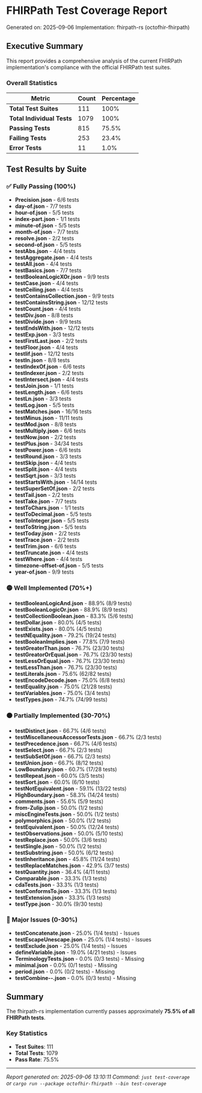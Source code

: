 # FHIRPath Test Coverage Report

Generated on: 2025-09-06
Implementation: fhirpath-rs (octofhir-fhirpath)

## Executive Summary

This report provides a comprehensive analysis of the current FHIRPath implementation's compliance with the official FHIRPath test suites.

### Overall Statistics

| Metric | Count | Percentage |
|--------|-------|------------|
| **Total Test Suites** | 111 | 100% |
| **Total Individual Tests** | 1079 | 100% |
| **Passing Tests** | 815 | 75.5% |
| **Failing Tests** | 253 | 23.4% |
| **Error Tests** | 11 | 1.0% |

## Test Results by Suite

### ✅ Fully Passing (100%)

- **Precision.json** - 6/6 tests
- **day-of.json** - 7/7 tests
- **hour-of.json** - 5/5 tests
- **index-part.json** - 1/1 tests
- **minute-of.json** - 5/5 tests
- **month-of.json** - 7/7 tests
- **resolve.json** - 2/2 tests
- **second-of.json** - 5/5 tests
- **testAbs.json** - 4/4 tests
- **testAggregate.json** - 4/4 tests
- **testAll.json** - 4/4 tests
- **testBasics.json** - 7/7 tests
- **testBooleanLogicXOr.json** - 9/9 tests
- **testCase.json** - 4/4 tests
- **testCeiling.json** - 4/4 tests
- **testContainsCollection.json** - 9/9 tests
- **testContainsString.json** - 12/12 tests
- **testCount.json** - 4/4 tests
- **testDiv.json** - 8/8 tests
- **testDivide.json** - 9/9 tests
- **testEndsWith.json** - 12/12 tests
- **testExp.json** - 3/3 tests
- **testFirstLast.json** - 2/2 tests
- **testFloor.json** - 4/4 tests
- **testIif.json** - 12/12 tests
- **testIn.json** - 8/8 tests
- **testIndexOf.json** - 6/6 tests
- **testIndexer.json** - 2/2 tests
- **testIntersect.json** - 4/4 tests
- **testJoin.json** - 1/1 tests
- **testLength.json** - 6/6 tests
- **testLn.json** - 3/3 tests
- **testLog.json** - 5/5 tests
- **testMatches.json** - 16/16 tests
- **testMinus.json** - 11/11 tests
- **testMod.json** - 8/8 tests
- **testMultiply.json** - 6/6 tests
- **testNow.json** - 2/2 tests
- **testPlus.json** - 34/34 tests
- **testPower.json** - 6/6 tests
- **testRound.json** - 3/3 tests
- **testSkip.json** - 4/4 tests
- **testSplit.json** - 4/4 tests
- **testSqrt.json** - 3/3 tests
- **testStartsWith.json** - 14/14 tests
- **testSuperSetOf.json** - 2/2 tests
- **testTail.json** - 2/2 tests
- **testTake.json** - 7/7 tests
- **testToChars.json** - 1/1 tests
- **testToDecimal.json** - 5/5 tests
- **testToInteger.json** - 5/5 tests
- **testToString.json** - 5/5 tests
- **testToday.json** - 2/2 tests
- **testTrace.json** - 2/2 tests
- **testTrim.json** - 6/6 tests
- **testTruncate.json** - 4/4 tests
- **testWhere.json** - 4/4 tests
- **timezone-offset-of.json** - 5/5 tests
- **year-of.json** - 9/9 tests

### 🟡 Well Implemented (70%+)

- **testBooleanLogicAnd.json** - 88.9% (8/9 tests)
- **testBooleanLogicOr.json** - 88.9% (8/9 tests)
- **testCollectionBoolean.json** - 83.3% (5/6 tests)
- **testDollar.json** - 80.0% (4/5 tests)
- **testExists.json** - 80.0% (4/5 tests)
- **testNEquality.json** - 79.2% (19/24 tests)
- **testBooleanImplies.json** - 77.8% (7/9 tests)
- **testGreaterThan.json** - 76.7% (23/30 tests)
- **testGreatorOrEqual.json** - 76.7% (23/30 tests)
- **testLessOrEqual.json** - 76.7% (23/30 tests)
- **testLessThan.json** - 76.7% (23/30 tests)
- **testLiterals.json** - 75.6% (62/82 tests)
- **testEncodeDecode.json** - 75.0% (6/8 tests)
- **testEquality.json** - 75.0% (21/28 tests)
- **testVariables.json** - 75.0% (3/4 tests)
- **testTypes.json** - 74.7% (74/99 tests)

### 🟠 Partially Implemented (30-70%)

- **testDistinct.json** - 66.7% (4/6 tests)
- **testMiscellaneousAccessorTests.json** - 66.7% (2/3 tests)
- **testPrecedence.json** - 66.7% (4/6 tests)
- **testSelect.json** - 66.7% (2/3 tests)
- **testSubSetOf.json** - 66.7% (2/3 tests)
- **testUnion.json** - 66.7% (8/12 tests)
- **LowBoundary.json** - 60.7% (17/28 tests)
- **testRepeat.json** - 60.0% (3/5 tests)
- **testSort.json** - 60.0% (6/10 tests)
- **testNotEquivalent.json** - 59.1% (13/22 tests)
- **HighBoundary.json** - 58.3% (14/24 tests)
- **comments.json** - 55.6% (5/9 tests)
- **from-Zulip.json** - 50.0% (1/2 tests)
- **miscEngineTests.json** - 50.0% (1/2 tests)
- **polymorphics.json** - 50.0% (1/2 tests)
- **testEquivalent.json** - 50.0% (12/24 tests)
- **testObservations.json** - 50.0% (5/10 tests)
- **testReplace.json** - 50.0% (3/6 tests)
- **testSingle.json** - 50.0% (1/2 tests)
- **testSubstring.json** - 50.0% (6/12 tests)
- **testInheritance.json** - 45.8% (11/24 tests)
- **testReplaceMatches.json** - 42.9% (3/7 tests)
- **testQuantity.json** - 36.4% (4/11 tests)
- **Comparable.json** - 33.3% (1/3 tests)
- **cdaTests.json** - 33.3% (1/3 tests)
- **testConformsTo.json** - 33.3% (1/3 tests)
- **testExtension.json** - 33.3% (1/3 tests)
- **testType.json** - 30.0% (9/30 tests)

### 🔴 Major Issues (0-30%)

- **testConcatenate.json** - 25.0% (1/4 tests) - Issues
- **testEscapeUnescape.json** - 25.0% (1/4 tests) - Issues
- **testExclude.json** - 25.0% (1/4 tests) - Issues
- **defineVariable.json** - 19.0% (4/21 tests) - Issues
- **TerminologyTests.json** - 0.0% (0/3 tests) - Missing
- **minimal.json** - 0.0% (0/1 tests) - Missing
- **period.json** - 0.0% (0/2 tests) - Missing
- **testCombine--.json** - 0.0% (0/3 tests) - Missing

## Summary

The fhirpath-rs implementation currently passes approximately **75.5% of all FHIRPath tests**.

### Key Statistics
- **Test Suites**: 111
- **Total Tests**: 1079
- **Pass Rate**: 75.5%

---

*Report generated on: 2025-09-06 13:10:11*
*Command: `just test-coverage` or `cargo run --package octofhir-fhirpath --bin test-coverage`*
